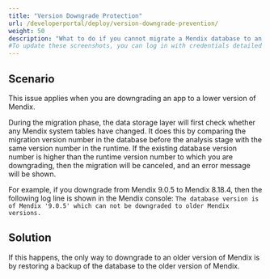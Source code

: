 ```yaml
---
title: "Version Downgrade Protection"
url: /developerportal/deploy/version-downgrade-prevention/
weight: 50
description: "What to do if you cannot migrate a Mendix database to an earlier version"
#To update these screenshots, you can log in with credentials detailed in How to Update Screenshots Using Team Apps.
---
```


## Scenario

This issue applies when you are downgrading an app to a lower version of Mendix.

During the migration phase, the data storage layer will first check whether any Mendix system tables have changed. It does this by comparing the migration version number in the database before the analysis stage with the same version number in the runtime. If the existing database version number is higher than the runtime version number to which you are downgrading, then the migration will be canceled, and an error message will be shown.

For example, if you downgrade from Mendix 9.0.5 to Mendix 8.18.4, then the following log line is shown in the Mendix console: `The database version is of Mendix '9.0.5' which can not be downgraded to older Mendix versions.`

## Solution

If this happens, the only way to downgrade to an older version of Mendix is by restoring a backup of the database to the older version of Mendix.
